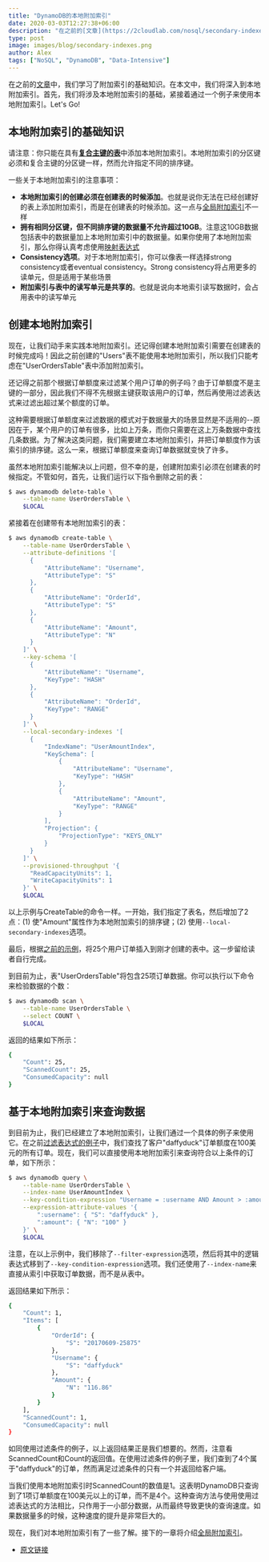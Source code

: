 ```yaml
---
title: "DynamoDB的本地附加索引"
date: 2020-03-03T12:27:38+06:00
description: "在之前的[文章](https://2cloudlab.com/nosql/secondary-indexes/)中，我们学习了附加索引的基础知识。在本文中，我们将深入到本地附加索引。首先，我们将涉及本地附加索引的基础，紧接着通过一个例子来使用本地附加索引。Let's Go!"
type: post
image: images/blog/secondary-indexes.png
author: Alex
tags: ["NoSQL", "DynamoDB", "Data-Intensive"]
---
```




在之前的[文章](https://2cloudlab.com/nosql/secondary-indexes/)中，我们学习了附加索引的基础知识。在本文中，我们将深入到本地附加索引。首先，我们将涉及本地附加索引的基础，紧接着通过一个例子来使用本地附加索引。Let's Go!

## 本地附加索引的基础知识

请注意：你只能在具有[**复合主键的表**](https://2cloudlab.com/nosql/key-concepts/)中添加本地附加索引。本地附加索引的分区键必须和复合主键的分区键一样，然而允许指定不同的排序键。

一些关于本地附加索引的注意事项：

* **本地附加索引的创建必须在创建表的时候添加**。也就是说你无法在已经创建好的表上添加附加索引，而是在创建表的时候添加。这一点与[全局附加索引](https://2cloudlab.com/nosql/global-secondary-indexes/)不一样
* **拥有相同分区键，但不同排序键的数据量不允许超过10GB**。注意这10GB数据包括表中的数据量加上本地附加索引中的数据量。如果你使用了本地附加索引，那么你得认真考虑使用[映射表达式](https://2cloudlab.com/nosql/expression-basics/)
* **Consistency选项**。对于本地附加索引，你可以像表一样选择strong consistency或者eventual consistency。Strong consistency将占用更多的读单元，但是适用于某些场景
* **附加索引与表中的读写单元是共享的**。也就是说向本地索引读写数据时，会占用表中的读写单元

## 创建本地附加索引

现在，让我们动手来实践本地附加索引。还记得创建本地附加索引需要在创建表的时候完成吗！因此之前创建的"Users"表不能使用本地附加索引，所以我们只能考虑在"UserOrdersTable"表中添加附加索引。

还记得之前那个根据订单额度来过滤某个用户订单的例子吗？由于订单额度不是主键的一部分，因此我们不得不先根据主键获取该用户的订单，然后再使用过滤表达式来过滤出超过某个额度的订单。

这种需要根据订单额度来过滤数据的模式对于数据量大的场景显然是不适用的--原因在于，某个用户的订单有很多，比如上万条，而你只需要在这上万条数据中查找几条数据。为了解决这类问题，我们需要建立本地附加索引，并把订单额度作为该索引的排序键。这么一来，根据订单额度来查询订单数据就变快了许多。

虽然本地附加索引能解决以上问题，但不幸的是，创建附加索引必须在创建表的时候指定。不管如何，首先，让我们运行以下指令删除之前的表：

```bash
$ aws dynamodb delete-table \
    --table-name UserOrdersTable \
    $LOCAL
```
紧接着在创建带有本地附加索引的表：

```bash
$ aws dynamodb create-table \
    --table-name UserOrdersTable \
    --attribute-definitions '[
      {
          "AttributeName": "Username",
          "AttributeType": "S"
      },
      {
          "AttributeName": "OrderId",
          "AttributeType": "S"
      },
      {
          "AttributeName": "Amount",
          "AttributeType": "N"
      }
    ]' \
    --key-schema '[
      {
          "AttributeName": "Username",
          "KeyType": "HASH"
      },
      {
          "AttributeName": "OrderId",
          "KeyType": "RANGE"
      }
    ]' \
    --local-secondary-indexes '[
      {
          "IndexName": "UserAmountIndex",
          "KeySchema": [
              {
                  "AttributeName": "Username",
                  "KeyType": "HASH"
              },
              {
                  "AttributeName": "Amount",
                  "KeyType": "RANGE"
              }
          ],
          "Projection": {
              "ProjectionType": "KEYS_ONLY"
          }
      }
    ]' \
    --provisioned-throughput '{
      "ReadCapacityUnits": 1,
      "WriteCapacityUnits": 1
    }' \
    $LOCAL
```

以上示例与CreateTable的命令一样。一开始，我们指定了表名，然后增加了2点：(1) 使"Amount"属性作为本地附加索引的排序键；(2) 使用`--local-secondary-indexes`选项。

最后，根据[之前的示例](https://2cloudlab.com/nosql/working-with-multiple-items/)，将25个用户订单插入到刚才创建的表中。这一步留给读者自行完成。

到目前为止，表"UserOrdersTable"将包含25项订单数据。你可以执行以下命令来检验数据的个数：

```bash
$ aws dynamodb scan \
    --table-name UserOrdersTable \
    --select COUNT \
    $LOCAL
```

返回的结果如下所示：

```bash
{
    "Count": 25,
    "ScannedCount": 25,
    "ConsumedCapacity": null
}
```

## 基于本地附加索引来查询数据

到目前为止，我们已经建立了本地附加索引，让我们通过一个具体的例子来使用它。在之前[过滤表达式的例子](https://2cloudlab.com/nosql/filtering/)中，我们查找了客户"daffyduck"订单额度在100美元的所有订单。现在，我们可以直接使用本地附加索引来查询符合以上条件的订单，如下所示：

```bash
$ aws dynamodb query \
    --table-name UserOrdersTable \
    --index-name UserAmountIndex \
    --key-condition-expression "Username = :username AND Amount > :amount" \
    --expression-attribute-values '{
        ":username": { "S": "daffyduck" },
        ":amount": { "N": "100" }
    }' \
    $LOCAL
```

注意，在以上示例中，我们移除了`--filter-expression`选项，然后将其中的逻辑表达式移到了`--key-condition-expression`选项。我们还使用了`--index-name`来直接从索引中获取订单数据，而不是从表中。

返回结果如下所示：

```bash
{
    "Count": 1,
    "Items": [
        {
            "OrderId": {
                "S": "20170609-25875"
            },
            "Username": {
                "S": "daffyduck"
            },
            "Amount": {
                "N": "116.86"
            }
        }
    ],
    "ScannedCount": 1,
    "ConsumedCapacity": null
}
```

如同使用过滤条件的例子，以上返回结果正是我们想要的。然而，注意看ScannedCount和Count的返回值。在使用过滤条件的例子里，我们查到了4个属于"daffyduck"的订单，然而满足过滤条件的只有一个并返回给客户端。

当我们使用本地附加索引时ScannedCount的数值是1。这表明DynamoDB只查询到了1项订单额度在100美元以上的订单，而不是4个。这种查询方法与使用使用过滤表达式的方法相比，只作用于一小部分数据，从而最终导致更快的查询速度。如果数据量多的时候，这种速度的提升是非常巨大的。

现在，我们对本地附加索引有了一些了解。接下的一章将介绍[全局附加索引](https://2cloudlab.com/nosql/global-secondary-indexes/)。

* [原文链接](https://www.dynamodbguide.com/local-secondary-indexes)